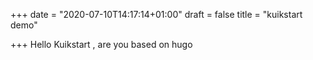 +++
date = "2020-07-10T14:17:14+01:00"
draft = false
title = "kuikstart demo"

+++
Hello Kuikstart , are you based on hugo
